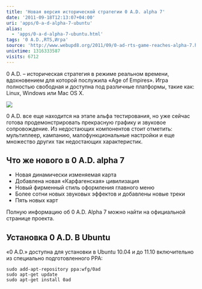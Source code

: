 ```yaml
---
title: 'Новая версия исторической стратегии 0 A.D. alpha 7'
date: '2011-09-18T12:13:07+04:00'
uri: 'apps/0-a-d-alpha-7-ubuntu'
alias: 
  - 'apps/0-a-d-alpha-7-ubuntu.html'
tags: '0 A.D.,RTS,Игра'
source: 'http://www.webupd8.org/2011/09/0-ad-rts-game-reaches-alpha-7.html'
unixtime: 1316333587
visits: 6712
---
```

0 A.D. – историческая стратегия в режиме реальном времени, вдохновением для которой послужила «Age of Empires». Игра полностью свободная и доступна под различные платформы, такие как: Linux, Windows или Mac OS X.

[![](img/2011/09/18/12-00/carthaginian-building-set-6157719257-o.jpg)](img/2011/09/18/12-00/carthaginian-building-set-6157719257-o.jpg)

0 A.D. все еще находится на этапе альфа тестирования, но уже сейчас готова продемонстрировать прекрасную графику и звуковое сопровождение. Из недостающих компонентов стоит отметить: мультиплеер, кампанию, малофункциональные настройки и еще множество других так недостающих характеристик.

## Что же нового в 0 A.D. alpha 7

*   Новая динамически изменяемая карта
*   Добавлена новая «Карфагенская» цивилизация
*   Новый фирменный стиль оформления главного меню
*   Более сотни новых звуковых эффектов и добавлены новые треки
*   Пять новых карт

Полную информацию об 0 A.D. Alpha 7 можно найти на официальной странице проекта.
 
## Установка 0 A.D. В Ubuntu

«0 A.D.» доступна для установки в Ubuntu 10.04 и до 11.10 включительно из специально подготовленного PPA:

```
sudo add-apt-repository ppa:wfg/0ad
sudo apt-get update 
sudo apt-get install 0ad
```
